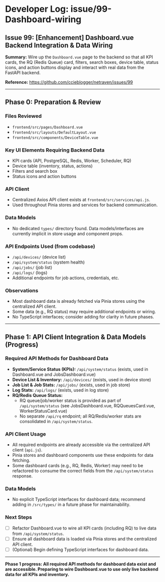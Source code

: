 # Developer Log: issue/99-Dashboard-wiring

## Issue 99: [Enhancement] Dashboard.vue Backend Integration & Data Wiring

**Summary:**
Wire up the `Dashboard.vue` page to the backend so that all KPI cards, the RQ (Redis Queue) card, filters, search boxes, device table, status icons, and action buttons display and interact with real data from the FastAPI backend.

**Reference:** https://github.com/ccieblogger/netraven/issues/99

---

## Phase 0: Preparation & Review

### Files Reviewed
- `frontend/src/pages/Dashboard.vue`
- `frontend/src/layouts/DefaultLayout.vue`
- `frontend/src/components/DeviceTable.vue`

### Key UI Elements Requiring Backend Data
- KPI cards (API, PostgreSQL, Redis, Worker, Scheduler, RQ)
- Device table (inventory, status, actions)
- Filters and search box
- Status icons and action buttons

### API Client
- Centralized Axios API client exists at `frontend/src/services/api.js`.
- Used throughout Pinia stores and services for backend communication.

### Data Models
- No dedicated `types/` directory found. Data models/interfaces are currently implicit in store usage and component props.

### API Endpoints Used (from codebase)
- `/api/devices/` (device list)
- `/api/system/status` (system health)
- `/api/jobs/` (job list)
- `/api/logs/` (logs)
- Additional endpoints for job actions, credentials, etc.

### Observations
- Most dashboard data is already fetched via Pinia stores using the centralized API client.
- Some data (e.g., RQ status) may require additional endpoints or wiring.
- No TypeScript interfaces; consider adding for clarity in future phases.

---

## Phase 1: API Client Integration & Data Models (Progress)

### Required API Methods for Dashboard Data
- **System/Service Status (KPIs):** `/api/system/status` (exists, used in Dashboard.vue and JobsDashboard.vue)
- **Device List & Inventory:** `/api/devices/` (exists, used in device store)
- **Job List & Job Stats:** `/api/jobs/` (exists, used in job store)
- **Log Stats:** `/api/logs/` (exists, used in log store)
- **RQ/Redis Queue Status:**
  - RQ queue/job/worker status is provided as part of `/api/system/status` (see JobsDashboard.vue, RQQueuesCard.vue, WorkerStatusCard.vue)
  - No separate `/api/rq` endpoint; all RQ/Redis/worker stats are consolidated in `/api/system/status`.

### API Client Usage
- All required endpoints are already accessible via the centralized API client (`api.js`).
- Pinia stores and dashboard components use these endpoints for data fetching.
- Some dashboard cards (e.g., RQ, Redis, Worker) may need to be refactored to consume the correct fields from the `/api/system/status` response.

### Data Models
- No explicit TypeScript interfaces for dashboard data; recommend adding in `/src/types/` in a future phase for maintainability.

### Next Steps
- [ ] Refactor Dashboard.vue to wire all KPI cards (including RQ) to live data from `/api/system/status`.
- [ ] Ensure all dashboard data is loaded via Pinia stores and the centralized API client.
- [ ] (Optional) Begin defining TypeScript interfaces for dashboard data.

---

**Phase 1 progress: All required API methods for dashboard data exist and are accessible. Preparing to wire Dashboard.vue to use only live backend data for all KPIs and inventory.** 